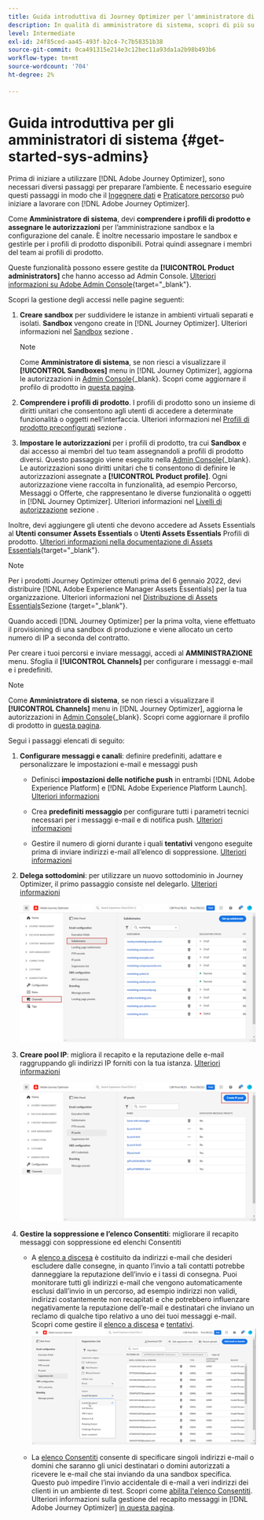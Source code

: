 ```yaml
---
title: Guida introduttiva di Journey Optimizer per l'amministratore di sistema
description: In qualità di amministratore di sistema, scopri di più su come lavorare con Journey Optimizer
level: Intermediate
exl-id: 24f85ced-aa45-493f-b2c4-7c7b58351b38
source-git-commit: 0ca491315e214e3c12bec11a93da1a2b98b493b6
workflow-type: tm+mt
source-wordcount: '704'
ht-degree: 2%

---
```


# Guida introduttiva per gli amministratori di sistema {#get-started-sys-admins}

Prima di iniziare a utilizzare [!DNL Adobe Journey Optimizer], sono necessari diversi passaggi per preparare l’ambiente.  È necessario eseguire questi passaggi in modo che il [Ingegnere dati](data-engineer.md) e [Praticatore percorso](marketer.md) può iniziare a lavorare con [!DNL Adobe Journey Optimizer].


Come **Amministratore di sistema**, devi **comprendere i profili di prodotto e assegnare le autorizzazioni** per l’amministrazione sandbox e la configurazione del canale. È inoltre necessario impostare le sandbox e gestirle per i profili di prodotto disponibili. Potrai quindi assegnare i membri del team ai profili di prodotto.

Queste funzionalità possono essere gestite da **[!UICONTROL Product administrators]** che hanno accesso ad Admin Console. [Ulteriori informazioni su Adobe Admin Console](https://helpx.adobe.com/it/enterprise/admin-guide.html){target=&quot;_blank&quot;}.

Scopri la gestione degli accessi nelle pagine seguenti:

1. **Creare sandbox** per suddividere le istanze in ambienti virtuali separati e isolati. **Sandbox** vengono create in [!DNL Journey Optimizer]. Ulteriori informazioni nel [Sandbox](../../administration/sandboxes.md) sezione .

   >[!NOTE]
   >Come **Amministratore di sistema**, se non riesci a visualizzare il **[!UICONTROL Sandboxes]** menu in [!DNL Journey Optimizer], aggiorna le autorizzazioni in [Admin Console](https://adminconsole.adobe.com/){_blank}. Scopri come aggiornare il profilo di prodotto in [questa pagina](../../administration/permissions.md#edit-product-profile).

1. **Comprendere i profili di prodotto**. I profili di prodotto sono un insieme di diritti unitari che consentono agli utenti di accedere a determinate funzionalità o oggetti nell’interfaccia. Ulteriori informazioni nel [Profili di prodotto preconfigurati](../../administration/ootb-product-profiles.md) sezione .

1. **Impostare le autorizzazioni** per i profili di prodotto, tra cui **Sandbox** e dai accesso ai membri del tuo team assegnandoli a profili di prodotto diversi. Questo passaggio viene eseguito nella [Admin Console](https://adminconsole.adobe.com/){_blank}. Le autorizzazioni sono diritti unitari che ti consentono di definire le autorizzazioni assegnate a **[!UICONTROL Product profile]**. Ogni autorizzazione viene raccolta in funzionalità, ad esempio Percorso, Messaggi o Offerte, che rappresentano le diverse funzionalità o oggetti in [!DNL Journey Optimizer]. Ulteriori informazioni nel [Livelli di autorizzazione](../../administration/high-low-permissions.md) sezione .

Inoltre, devi aggiungere gli utenti che devono accedere ad Assets Essentials al **Utenti consumer Assets Essentials** o **Utenti Assets Essentials** Profili di prodotto. [Ulteriori informazioni nella documentazione di Assets Essentials](https://experienceleague.adobe.com/docs/experience-manager-assets-essentials/help/deploy-administer.html){target=&quot;_blank&quot;}.

>[!NOTE]
>Per i prodotti Journey Optimizer ottenuti prima del 6 gennaio 2022, devi distribuire [!DNL Adobe Experience Manager Assets Essentials] per la tua organizzazione. Ulteriori informazioni nel [Distribuzione di Assets Essentials](https://experienceleague.adobe.com/docs/experience-manager-assets-essentials/help/deploy-administer.html)Sezione {target=&quot;_blank&quot;}.

Quando accedi [!DNL Journey Optimizer] per la prima volta, viene effettuato il provisioning di una sandbox di produzione e viene allocato un certo numero di IP a seconda del contratto.

Per creare i tuoi percorsi e inviare messaggi, accedi al **AMMINISTRAZIONE** menu. Sfoglia il **[!UICONTROL Channels]** per configurare i messaggi e-mail e i predefiniti.

>[!NOTE]
>Come **Amministratore di sistema**, se non riesci a visualizzare il **[!UICONTROL Channels]** menu in [!DNL Journey Optimizer], aggiorna le autorizzazioni in [Admin Console](https://adminconsole.adobe.com/){_blank}. Scopri come aggiornare il profilo di prodotto in [questa pagina](../../administration/permissions.md#edit-product-profile).

Segui i passaggi elencati di seguito:

1. **Configurare messaggi e canali**: definire predefiniti, adattare e personalizzare le impostazioni e-mail e messaggi push

   * Definisci **impostazioni delle notifiche push** in entrambi [!DNL Adobe Experience Platform] e [!DNL Adobe Experience Platform Launch]. [Ulteriori informazioni](../../configuration/push-gs.md)

   * Crea **predefiniti messaggio** per configurare tutti i parametri tecnici necessari per i messaggi e-mail e di notifica push. [Ulteriori informazioni](../../configuration/message-presets.md)

   * Gestire il numero di giorni durante i quali **tentativi** vengono eseguite prima di inviare indirizzi e-mail all’elenco di soppressione. [Ulteriori informazioni](../../configuration/manage-suppression-list.md)

1. **Delega sottodomini**: per utilizzare un nuovo sottodominio in Journey Optimizer, il primo passaggio consiste nel delegarlo. [Ulteriori informazioni](../../configuration/about-subdomain-delegation.md)

   ![](../assets/subdomain.png)

1. **Creare pool IP**: migliora il recapito e la reputazione delle e-mail raggruppando gli indirizzi IP forniti con la tua istanza. [Ulteriori informazioni](../../configuration/ip-pools.md)

   ![](../assets/ip-pool.png)

1. **Gestire la soppressione e l’elenco Consentiti**: migliorare il recapito messaggi con soppressione ed elenchi Consentiti

   * A [elenco a discesa](../../reports/suppression-list.md) è costituito da indirizzi e-mail che desideri escludere dalle consegne, in quanto l’invio a tali contatti potrebbe danneggiare la reputazione dell’invio e i tassi di consegna. Puoi monitorare tutti gli indirizzi e-mail che vengono automaticamente esclusi dall’invio in un percorso, ad esempio indirizzi non validi, indirizzi costantemente non recapitati e che potrebbero influenzare negativamente la reputazione dell’e-mail e destinatari che inviano un reclamo di qualche tipo relativo a uno dei tuoi messaggi e-mail. Scopri come gestire il [elenco a discesa](../../configuration/manage-suppression-list.md) e [tentativi](../../configuration/retries.md).
   ![](../assets/suppression-list-filtering-example.png)

   * La [elenco Consentiti](../../configuration/allow-list.md) consente di specificare singoli indirizzi e-mail o domini che saranno gli unici destinatari o domini autorizzati a ricevere le e-mail che stai inviando da una sandbox specifica. Questo può impedire l’invio accidentale di e-mail a veri indirizzi dei clienti in un ambiente di test. Scopri come [abilita l&#39;elenco Consentiti](../../configuration/allow-list.md).
   Ulteriori informazioni sulla gestione del recapito messaggi in [!DNL Adobe Journey Optimizer] [in questa pagina](../../reports/deliverability.md).
